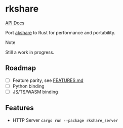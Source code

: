 # rkshare

[API Docs](https://xubaiwang.github.io/rkshare/)

Port [akshare](https://github.com/akfamily/akshare) to Rust for performance and portability.

> [!NOTE]
> Still a work in progress.

## Roadmap

- [ ] Feature parity, see [FEATURES.md](./FEATURES.md)
- [ ] Python binding
- [ ] JS/TS/WASM binding

## Features

- HTTP Server `cargo run --package rkshare_server`
